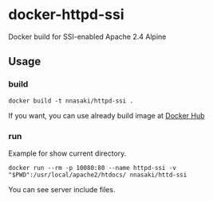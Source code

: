 # docker-httpd-ssi
Docker build for SSI-enabled Apache 2.4 Alpine

## Usage

### build

```
docker build -t nnasaki/httpd-ssi .
```

If you want, you can use already build image at [Docker Hub](https://hub.docker.com/r/nnasaki/httpd-ssi/)

### run

Example for show current directory.

```
docker run --rm -p 10080:80 --name httpd-ssi -v "$PWD":/usr/local/apache2/htdocs/ nnasaki/httd-ssi
```

You can see server include files.
